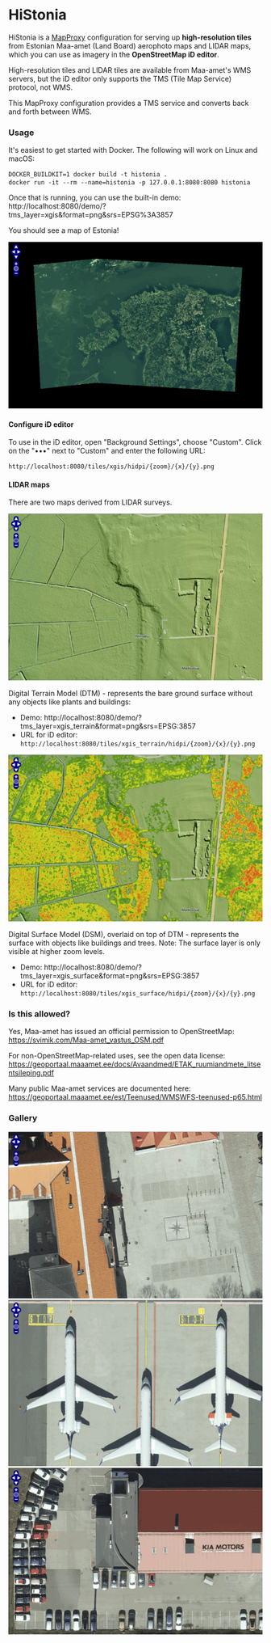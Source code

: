 HiStonia
========

HiStonia is a [MapProxy](https://mapproxy.org/) configuration for serving up
**high-resolution tiles** from Estonian Maa-amet (Land Board) aerophoto maps
and LIDAR maps, which you can use as imagery in the **OpenStreetMap iD editor**.

High-resolution tiles and LIDAR tiles are available from Maa-amet's WMS servers,
but the iD editor only supports the TMS (Tile Map Service) protocol, not WMS.

This MapProxy configuration provides a TMS service and converts back and forth
between WMS.

### Usage

It's easiest to get started with Docker. The following will work on Linux and macOS:

```shell
DOCKER_BUILDKIT=1 docker build -t histonia .
docker run -it --rm --name=histonia -p 127.0.0.1:8080:8080 histonia
```

Once that is running, you can use the built-in demo:
http://localhost:8080/demo/?tms_layer=xgis&format=png&srs=EPSG%3A3857

You should see a map of Estonia!

[<img src="https://raw.githubusercontent.com/intgr/static/master/histonia/histonia-demo-thumb.jpg">](https://raw.githubusercontent.com/intgr/static/master/histonia/histonia-demo.png)

#### Configure iD editor

To use in the iD editor, open "Background Settings", choose "Custom".
Click on the "•••" next to "Custom" and enter the following URL:
```
http://localhost:8080/tiles/xgis/hidpi/{zoom}/{x}/{y}.png
```

#### LIDAR maps

There are two maps derived from LIDAR surveys.

[<img src="https://raw.githubusercontent.com/intgr/static/master/histonia/histonia-terrain-01-thumb.jpg">](https://raw.githubusercontent.com/intgr/static/master/histonia/histonia-terrain-01.png)

Digital Terrain Model (DTM) - represents the bare ground surface without any
objects like plants and buildings:

* Demo: http://localhost:8080/demo/?tms_layer=xgis_terrain&format=png&srs=EPSG:3857
* URL for iD editor: `http://localhost:8080/tiles/xgis_terrain/hidpi/{zoom}/{x}/{y}.png`

[<img src="https://raw.githubusercontent.com/intgr/static/master/histonia/histonia-terrain-surface-01-thumb.jpg">](https://raw.githubusercontent.com/intgr/static/master/histonia/histonia-terrain-surface-01.png)

Digital Surface Model (DSM), overlaid on top of DTM - represents the surface
with objects like buildings and trees. Note: The surface layer is only visible
at higher zoom levels.

* Demo: http://localhost:8080/demo/?tms_layer=xgis_surface&format=png&srs=EPSG:3857
* URL for iD editor: `http://localhost:8080/tiles/xgis_surface/hidpi/{zoom}/{x}/{y}.png`

### Is this allowed?

Yes, Maa-amet has issued an official permission to OpenStreetMap:
https://svimik.com/Maa-amet_vastus_OSM.pdf

For non-OpenStreetMap-related uses, see the open data license:
https://geoportaal.maaamet.ee/docs/Avaandmed/ETAK_ruumiandmete_litsentsileping.pdf

Many public Maa-amet services are documented here:
https://geoportaal.maaamet.ee/est/Teenused/WMSWFS-teenused-p65.html

### Gallery

[<img src="https://raw.githubusercontent.com/intgr/static/master/histonia/histonia-01-thumb.jpg">](https://raw.githubusercontent.com/intgr/static/master/histonia/histonia-01.png)
[<img src="https://raw.githubusercontent.com/intgr/static/master/histonia/histonia-02-thumb.jpg">](https://raw.githubusercontent.com/intgr/static/master/histonia/histonia-02.png)
[<img src="https://raw.githubusercontent.com/intgr/static/master/histonia/histonia-03-thumb.jpg">](https://raw.githubusercontent.com/intgr/static/master/histonia/histonia-03.png)
